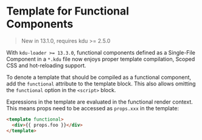 # Template for Functional Components

> New in 13.1.0, requires kdu >= 2.5.0

With `kdu-loader >= 13.3.0`, functional components defined as a Single-File Component in a `*.kdu` file now enjoys proper template compilation, Scoped CSS and hot-reloading support.

To denote a template that should be compiled as a functional component, add the `functional` attribute to the template block. This also allows omitting the `functional` option in the `<script>` block.

Expressions in the template are evaluated in the functional render context. This means props need to be accessed as `props.xxx` in the template:

``` html
<template functional>
  <div>{{ props.foo }}</div>
</template>
```
